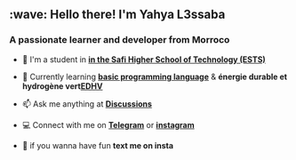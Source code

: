 <link rel="stylesheet" href="https://cdn.jsdelivr.net/gh/devicons/devicon@v2.15.1/devicon.min.css">
<h2 align="left" id="Man-Temper-title">:wave: Hello there! I'm Yahya L3ssaba</h1>
<h3 align="left">A passionate learner and developer from Morroco</h3>

- :office: I'm a student in **[in the Safi Higher School of Technology (ESTS)](http://www.ests.uca.ma/)**

- :seedling: Currently learning **[basic programming language](https://youtu.be/87SH2Cn0s9A?si=UuwbVwcri-G9hrdi)** & **énergie durable et hydrogène vert[EDHV](http://www.ests.uca.ma/?page_id=4709)**

- :mailbox: Ask me anything at **[Discussions](https://github.com/Man-Temper/Man-Temper/discussions/new)**

- :computer: Connect with me on **[Telegram](https://t.me/Man_TemPer)** or **[instagram](https://www.instagram.com/man_temper___?igsh=b3dvZGx0NG8wMWR5)**

- :eyes: if you wanna have fun **text me on insta**
